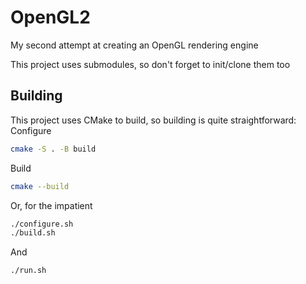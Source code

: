# OpenGL2

My second attempt at creating an OpenGL rendering engine

This project uses submodules, so don't forget to init/clone them too

## Building

This project uses CMake to build, so building is quite straightforward:  
Configure

```sh
cmake -S . -B build
```

Build

```sh
cmake --build
```

Or, for the impatient

```sh
./configure.sh
./build.sh
```

And

```sh
./run.sh
```
